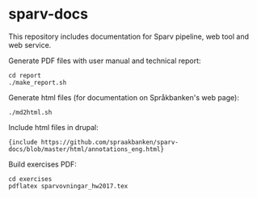 # sparv-docs
This repository includes documentation for Sparv pipeline, web tool and web service.

Generate PDF files with user manual and technical report:

    cd report
    ./make_report.sh

Generate html files (for documentation on Språkbanken's web page):

    ./md2html.sh

Include html files in drupal:

    {include https://github.com/spraakbanken/sparv-docs/blob/master/html/annotations_eng.html}

Build exercises PDF:

    cd exercises
    pdflatex sparvovningar_hw2017.tex
